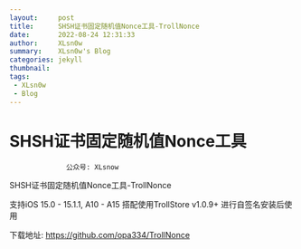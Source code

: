 ```yaml
---
layout:     post
title:      SHSH证书固定随机值Nonce工具-TrollNonce
date:       2022-08-24 12:31:33
author:     XLsn0w
summary:    XLsn0w's Blog
categories: jekyll
thumbnail:  
tags:
 - XLsn0w
 - Blog
---
```


# SHSH证书固定随机值Nonce工具
``` 
              公众号: XLsnow
``` 

SHSH证书固定随机值Nonce工具-TrollNonce

支持iOS 15.0 - 15.1.1, A10 - A15
搭配使用TrollStore v1.0.9+ 进行自签名安装后使用

下载地址: https://github.com/opa334/TrollNonce


[1]: https://xlsn0w.github.io
